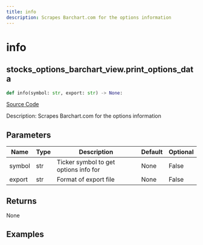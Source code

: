 ```yaml
---
title: info
description: Scrapes Barchart.com for the options information
---
```

# info

## stocks_options_barchart_view.print_options_data

```python
def info(symbol: str, export: str) -> None:
```
[Source Code](https://github.com/OpenBB-finance/OpenBBTerminal/tree/main/openbb_terminal/stocks/options/barchart_view.py#L14)

Description: Scrapes Barchart.com for the options information

## Parameters

| Name | Type | Description | Default | Optional |
| ---- | ---- | ----------- | ------- | -------- |
| symbol | str | Ticker symbol to get options info for | None | False |
| export | str | Format of export file | None | False |

## Returns

None

## Examples

